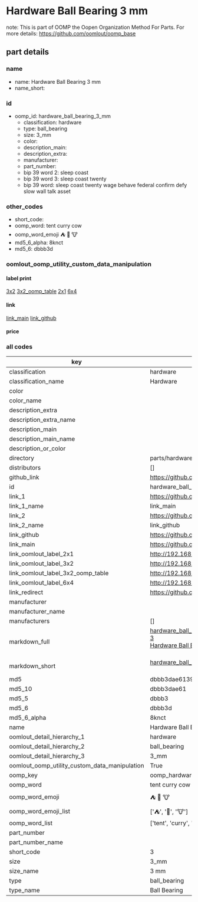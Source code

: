 # Hardware Ball Bearing 3 mm  

note: This is part of OOMP the Oopen Organization Method For Parts. For more details: https://github.com/oomlout/oomp_base

##  part details
  







### name
* name: Hardware Ball Bearing 3 mm
* name_short: 
### id
* oomp_id: hardware_ball_bearing_3_mm
  * classification: hardware
  * type: ball_bearing
  * size: 3_mm
  * color: 
  * description_main: 
  * description_extra: 
  * manufacturer: 
  * part_number: 
  * bip 39 word 2: sleep coast
  * bip 39 word 3: sleep coast twenty
  * bip 39 word: sleep coast twenty wage behave federal confirm defy slow wall talk asset

### other_codes
* short_code: 
* oomp_word: tent curry cow
* oomp_word_emoji :tent: :curry: :cow:
* md5_6_alpha: 8knct
* md5_6: dbbb3d






### oomlout_oomp_utility_custom_data_manipulation
#### label print
[3x2](http://192.168.1.245:1112/?label=oomp%208knct)
[3x2_oomp_table](http://192.168.1.108:1112/?label=oomp%208knct)
[2x1](http://192.168.1.242:1112/?label=oomp%208knct)
[6x4](http://192.168.1.55:1112/?label=oomp%208knct)    

#### link

[link_main](https://github.com/oomlout/oomlout_oomp_version_1_messy/tree/main/parts/hardware_ball_bearing_3_mm) [link_github](https://github.com/oomlout/oomlout_oomp_version_1_messy/tree/main/parts/hardware_ball_bearing_3_mm)                             

#### price







### all codes 
| key | value |  
| --- | --- |  
| classification | hardware |  
| classification_name | Hardware |  
| color |  |  
| color_name |  |  
| description_extra |  |  
| description_extra_name |  |  
| description_main |  |  
| description_main_name |  |  
| description_or_color |   |  
| directory | parts/hardware_ball_bearing_3_mm |  
| distributors | [] |  
| github_link | https://github.com/oomlout/oomlout_oomp_part_src/tree/main/parts/hardware_ball_bearing_3_mm |  
| id | hardware_ball_bearing_3_mm |  
| link_1 | https://github.com/oomlout/oomlout_oomp_version_1_messy/tree/main/parts/hardware_ball_bearing_3_mm |  
| link_1_name | link_main |  
| link_2 | https://github.com/oomlout/oomlout_oomp_version_1_messy/tree/main/parts/hardware_ball_bearing_3_mm |  
| link_2_name | link_github |  
| link_github | https://github.com/oomlout/oomlout_oomp_version_1_messy/tree/main/parts/hardware_ball_bearing_3_mm |  
| link_main | https://github.com/oomlout/oomlout_oomp_version_1_messy/tree/main/parts/hardware_ball_bearing_3_mm |  
| link_oomlout_label_2x1 | http://192.168.1.242:1112/?label=oomp%208knct |  
| link_oomlout_label_3x2 | http://192.168.1.245:1112/?label=oomp%208knct |  
| link_oomlout_label_3x2_oomp_table | http://192.168.1.108:1112/?label=oomp%208knct |  
| link_oomlout_label_6x4 | http://192.168.1.55:1112/?label=oomp%208knct |  
| link_redirect | https://github.com/oomlout/oomlout_oomp_version_1_messy/tree/main/parts/hardware_ball_bearing_3_mm |  
| manufacturer |  |  
| manufacturer_name |  |  
| manufacturers | [] |  
| markdown_full | [hardware_ball_bearing_3_mm](none)<br>[3](none)<br>[Hardware Ball Bearing 3 Mm](none)<br><br> |  
| markdown_short | [hardware_ball_bearing_3_mm](none)<br><br> |  
| md5 | dbbb3dae6139a5dd518a3f63d64b3659 |  
| md5_10 | dbbb3dae61 |  
| md5_5 | dbbb3 |  
| md5_6 | dbbb3d |  
| md5_6_alpha | 8knct |  
| name | Hardware Ball Bearing 3 mm |  
| oomlout_detail_hierarchy_1 | hardware |  
| oomlout_detail_hierarchy_2 | ball_bearing |  
| oomlout_detail_hierarchy_3 | 3_mm |  
| oomlout_oomp_utility_custom_data_manipulation | True |  
| oomp_key | oomp_hardware_ball_bearing_3_mm |  
| oomp_word | tent curry cow |  
| oomp_word_emoji | :tent: :curry: :cow: |  
| oomp_word_emoji_list | [':tent:', ':curry:', ':cow:'] |  
| oomp_word_list | ['tent', 'curry', 'cow'] |  
| part_number |  |  
| part_number_name |  |  
| short_code | 3 |  
| size | 3_mm |  
| size_name | 3 mm |  
| type | ball_bearing |  
| type_name | Ball Bearing |  

